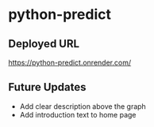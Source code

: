 # python-predict

## Deployed URL
https://python-predict.onrender.com/

## Future Updates
- Add clear description above the graph
- Add introduction text to home page
